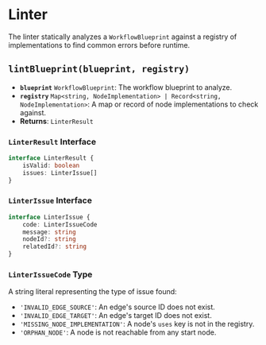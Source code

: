 # Linter

The linter statically analyzes a `WorkflowBlueprint` against a registry of implementations to find common errors before runtime.

## `lintBlueprint(blueprint, registry)`

-   **`blueprint`** `WorkflowBlueprint`: The workflow blueprint to analyze.
-   **`registry`** `Map<string, NodeImplementation> | Record<string, NodeImplementation>`: A map or record of node implementations to check against.
-   **Returns**: `LinterResult`

### `LinterResult` Interface

```typescript
interface LinterResult {
	isValid: boolean
	issues: LinterIssue[]
}
```

### `LinterIssue` Interface

```typescript
interface LinterIssue {
	code: LinterIssueCode
	message: string
	nodeId?: string
	relatedId?: string
}
```

### `LinterIssueCode` Type

A string literal representing the type of issue found:
-   `'INVALID_EDGE_SOURCE'`: An edge's source ID does not exist.
-   `'INVALID_EDGE_TARGET'`: An edge's target ID does not exist.
-   `'MISSING_NODE_IMPLEMENTATION'`: A node's `uses` key is not in the registry.
-   `'ORPHAN_NODE'`: A node is not reachable from any start node.
